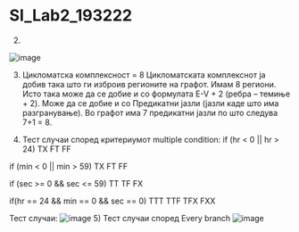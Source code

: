 # SI_Lab2_193222

2)
![image](https://user-images.githubusercontent.com/80587900/119867640-62a77d80-bf1e-11eb-892a-372be367e4a1.png)
 

3) Цикломатска комплексност = 8
Цикломатската комплекснот ја добив така што ги изброив регионите на графот. Имам 8 региони. Исто така може да се добие и со формулата E-V + 2  (ребра – темиње + 2).
Може да се добие и со Предикатни јазли (јазли каде што има разгранување). Во графот има 7 предикатни јазли по што следува 7+1 = 8.

4) Тест случаи според критериумот multiple condition:
if (hr < 0 || hr > 24)
TX
FT
FF

if (min < 0 || min > 59)
TX
FT
FF

if (sec >= 0 && sec <= 59)
TT
TF
FX

if(hr == 24 && min == 0 && sec == 0)
TTT
TTF
TFX
FXX

Тест случаи:
![image](https://user-images.githubusercontent.com/80587900/119868084-e5c8d380-bf1e-11eb-85ec-86ddddbcdfcd.png)
5) Тест случаи според Every branch
![image](https://user-images.githubusercontent.com/80587900/119868209-0db83700-bf1f-11eb-90d0-a1a3293dc815.png)




